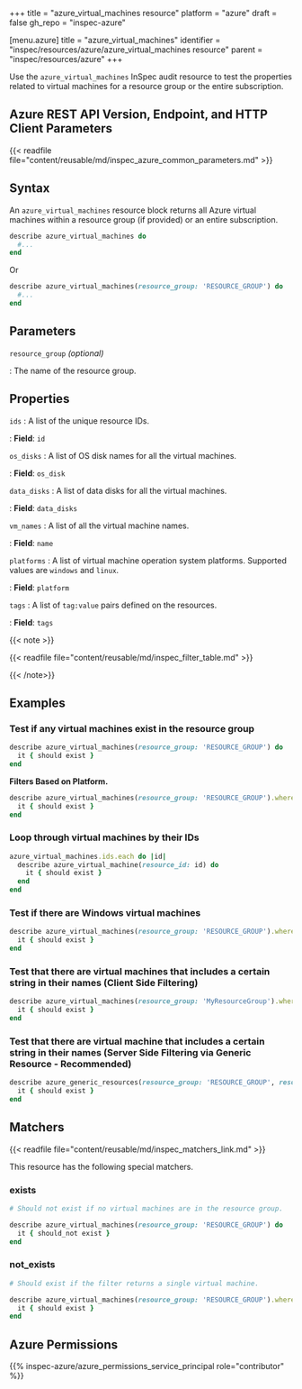 +++
title = "azure_virtual_machines resource"
platform = "azure"
draft = false
gh_repo = "inspec-azure"

[menu.azure]
title = "azure_virtual_machines"
identifier = "inspec/resources/azure/azure_virtual_machines resource"
parent = "inspec/resources/azure"
+++

Use the `azure_virtual_machines` InSpec audit resource to test the properties related to virtual machines for a resource group or the entire subscription.

## Azure REST API Version, Endpoint, and HTTP Client Parameters

{{< readfile file="content/reusable/md/inspec_azure_common_parameters.md" >}}

## Syntax

An `azure_virtual_machines` resource block returns all Azure virtual machines within a resource group (if provided) or an entire subscription.

```ruby
describe azure_virtual_machines do
  #...
end
```

Or

```ruby
describe azure_virtual_machines(resource_group: 'RESOURCE_GROUP') do
  #...
end
```

## Parameters

`resource_group` _(optional)_

: The name of the resource group.

## Properties

`ids`
: A list of the unique resource IDs.

: **Field**: `id`

`os_disks`
: A list of OS disk names for all the virtual machines.

: **Field**: `os_disk`

`data_disks`
: A list of data disks for all the virtual machines.

: **Field**: `data_disks`

`vm_names`
: A list of all the virtual machine names.

: **Field**: `name`

`platforms`
: A list of virtual machine operation system platforms. Supported values are `windows` and `linux`.

: **Field**: `platform`

`tags`
: A list of `tag:value` pairs defined on the resources.

: **Field**: `tags`

{{< note >}}

{{< readfile file="content/reusable/md/inspec_filter_table.md" >}}

{{< /note>}}

## Examples

### Test if any virtual machines exist in the resource group

```ruby
describe azure_virtual_machines(resource_group: 'RESOURCE_GROUP') do
  it { should exist }
end
```

**Filters Based on Platform.**

```ruby
describe azure_virtual_machines(resource_group: 'RESOURCE_GROUP').where(platform: 'windows') do
  it { should exist }
end
```

### Loop through virtual machines by their IDs

```ruby
azure_virtual_machines.ids.each do |id|
  describe azure_virtual_machine(resource_id: id) do
    it { should exist }
  end
end
```

### Test if there are Windows virtual machines

```ruby
describe azure_virtual_machines(resource_group: 'RESOURCE_GROUP').where(platform: 'windows') do
  it { should exist }
end
```

### Test that there are virtual machines that includes a certain string in their names (Client Side Filtering)

```ruby
describe azure_virtual_machines(resource_group: 'MyResourceGroup').where { name.include?('WindowsVm') } do
  it { should exist }
end
```

### Test that there are virtual machine that includes a certain string in their names (Server Side Filtering via Generic Resource - Recommended)

```ruby
describe azure_generic_resources(resource_group: 'RESOURCE_GROUP', resource_provider: 'Microsoft.Compute/virtualMachine', substring_of_name: 'WindowsVm') do
  it { should exist }
end
```

## Matchers

{{< readfile file="content/reusable/md/inspec_matchers_link.md" >}}

This resource has the following special matchers.

### exists

```ruby
# Should not exist if no virtual machines are in the resource group.

describe azure_virtual_machines(resource_group: 'RESOURCE_GROUP') do
  it { should_not exist }
end
```

### not_exists

```ruby
# Should exist if the filter returns a single virtual machine.

describe azure_virtual_machines(resource_group: 'RESOURCE_GROUP').where(platform: 'windows') do
  it { should exist }
end
```

## Azure Permissions

{{% inspec-azure/azure_permissions_service_principal role="contributor" %}}
